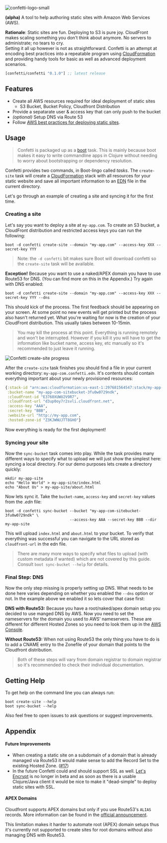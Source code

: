 ![confetti-logo-small](https://cloud.githubusercontent.com/assets/97496/11431670/0ef1bb58-949d-11e5-83f7-d07cf1dd89c7.png)

**(alpha)** A tool to help authoring static sites with Amazon Web Services (AWS).

**Rationale**: Static sites are fun. Deploying to S3 is pure
  joy. CloudFront makes scaling something you don't think about
  anymore. No servers to administrate; no tears to cry.  
  Setting it all up however is not as straightforward. Confetti is an attempt
  at encoding best practices into a repeatable program using [CloudFormation][cf]
  and providing handy tools for basic as well as advanced deployment scenarios.

[](dependency)
```clojure
[confetti/confetti "0.1.0"] ;; latest release
```
[](/dependency)

## Features

- Create all AWS resources required for ideal deployment of static sites
  - S3 Bucket, Bucket Policy, Cloudfront Distribution
- Provide a sepatarate user & access key that can only push to the bucket
- *(optional)* Setup DNS via Route 53
- Follow [AWS best practices for deploying static sites][aws-website-hosting].

## Usage

> Confetti is packaged up as a [boot][boot] task. This is mainly because
> boot makes it easy to write commandline apps in Clojure without needing
> to worry about bootstrapping or dependency resolution.

Confetti provides two commands, in Boot-lingo called *tasks*. The `create-site` task
will create a [CloudFormation][cf] stack with all resources for your static website
and save all important information to an [EDN](edn) file in the current directory.

Let's go through an example of creating a site and syncing it for the first time.

### Creating a site

Let's say you want to deploy a site at `my-app.com`. To create an S3 bucket, a CloudFront
distribution and restricted access keys you can run the following:

```
boot -d confetti create-site --domain "my-app.com" --access-key XXX --secret-key YYY
```
> Note: the `-d confetti` bit makes sure Boot will download confetti so the `create-site` task will be available.

**Exception!** Because you want to use a naked/APEX domain you have to use Route53
for DNS. (You can find more on this in the Appendix.) Try again with DNS enabled:

```
boot -d confetti create-site --domain "my-app.com" --access-key XXX --secret-key YYY --dns
```

This should kick of the process. The first feedback should be appearing on your screen.
At some point no new events will get printed but the process also hasn't returned yet.
What you're waiting for now is the creation of your CloudFront
distribution. This usually takes between 10-15min.

> You may kill the process at this point. Everything is running
> remotely and won't be interrupted. However if you kill it you will
> have to get the information like bucket name, access key, etc
> manually so it's recommended to just leave it running.

![Confetti create-site progress](https://cloud.githubusercontent.com/assets/97496/12223984/2dec1b0e-b7e6-11e5-889c-2ea7a4af0fec.png)

After the `create-site` task finishes you should find a file in your
current working directory: `my-app-com.confetti.edn`. It's contents should
contain everything important about your newly provisioned resources:

```clojure
{:stack-id "arn:aws:cloudformation:us-east-1:297681564547:stack/my-app-com/xxx",
 :bucket-name "my-app-com-sitebucket-3fu0w0729ndk",
 :cloudfront-id "E3760XUWU2V9R7",
 :cloudfront-url "d3up0oy7r2svli.cloudfront.net",
 :access-key "AAA",
 :secret-key "BBB",
 :website-url "http://my-app.com",
 :hosted-zone-id "Z3KJWNUJTT8GHO"}
```

Now everything is ready for the first deployment!

### Syncing your site

Now the `sync-bucket` task comes into play. While the task provides
many different ways to specify what to upload we will just show the
simplest here: syncing a local directory. For our demo purposes lets
create a directory quickly:

```
mkdir my-app-site
echo "Hello World" > my-app-site/index.html
echo "About Us" > my-app-site/about.html
```

Now lets sync it. Take the `bucket-name`, `access-key` and
`secret-key` values from the *.edn* file:

```
boot -d confetti sync-bucket --bucket "my-app-com-sitebucket-3fu0w0729ndk" \
                             --access-key AAA --secret-key BBB --dir my-app-site
```

This will upload `index.html` and `about.html` to your bucket. To
verify that everything was successful you can navigate to the URL
stored as `cloudfront-url` in the edn file.

> There are many more ways to specify what files to upload (with
> custom metadata if wanted) which are not covered by this guide.
> Consult `boot sync-bucket --help` for details.

### Final Step: DNS

Now the only step missing is properly setting up DNS. What needs to be
done here varies depending on whether you enabled the `--dns` option
or not. In the example above we enabled it so lets cover that case first:

**DNS with Route53:** Because you have a root/naked/apex domain setup
you decided to use manged DNS by AWS. Now you need to set the nameservers
for the domain you used to AWS' nameservers. These are different for different
Hosted Zones so you need to look them up in the [AWS Console](hosted-zones-admin).

**Without Route53:** When not using Route53 the only thing you have to
do is to add a CNAME entry to the Zonefile of your domain that points
to the Cloudfront distribution.

> Both of these steps will vary from domain registrar to domain
> registrar so it's recommended to check their individual
> documentation.

## Getting Help

To get help on the command line you can always run:

```
boot create-site --help
boot sync-bucket --help
```

Also feel free to open issues to ask questions or suggest improvements.

## Appendix

#### Future Improvements

- When creating a static site on a subdomain of a domain that is already managed via Route53
  it would make sense to add the Record Set to the existing Hosted Zone. ([#17](https://github.com/confetti-clj/confetti/issues/17))
- In the future Confetti could and should support SSL as well.
  [Let's Encrypt][lets-encrypt] is no longer in beta and as soon as there is
  a usable Clojure/Java client it would be nice to make it "dead-simple" to
  deploy static sites with SSL.

#### APEX Domains

Cloudfront supports APEX domains but only if you use Route53's `ALIAS`
records. More information can be found in the
[official announcement][apex-support].

This limitation makes it harder to automate root (APEX) domain setups
thus it's currently not supported to create sites for root domains
without also managing DNS with Route53.

[boot]: https://github.com/boot-clj/boot
[lets-encrypt]: https://letsencrypt.org/
[edn]: https://github.com/edn-format/edn
[cf]: https://aws.amazon.com/cloudformation/
[apex-support]: https://aws.amazon.com/de/about-aws/whats-new/2013/06/11/announcing-custom-ssl-certificates-and-zone-apex-support-for-cloudfront/
[hosted-zones-admin]: https://console.aws.amazon.com/route53/home?region=us-east-1#hosted-zones
[aws-website-hosting]: http://docs.aws.amazon.com/gettingstarted/latest/swh/website-hosting-intro.html
